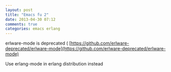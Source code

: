 ```yaml
---
layout: post
title: "Emacs fu 2"
date: 2013-04-30 07:12
comments: true
categories: emacs erlang
---
```


erlware-mode is deprecated ( [https://github.com/erlware-deprecated/erlware-mode](https://github.com/erlware-deprecated/erlware-mode)


Use erlang-mode in erlang distribution instead

